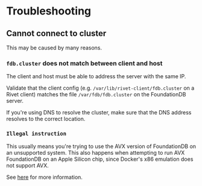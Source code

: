 # Troubleshooting

## Cannot connect to cluster

This may be caused by many reasons.

### `fdb.cluster` does not match between client and host

The client and host must be able to address the server with the same IP.

Validate that the client config (e.g. `/var/lib/rivet-client/fdb.cluster` on a Rivet client) matches the file `/var/fdb/fdb.cluster` on the FoundationDB server.

If you're using DNS to resolve the cluster, make sure that the DNS address resolves to the correct location.

### `Illegal instruction`

This usually means you're trying to use the AVX version of FoundationDB on an
unsupported system. This also happens when attempting to run AVX FoundationDB
on an Apple Silicon chip, since Docker's x86 emulation does not support AVX.

See [here](./AVX.md) for more information.

